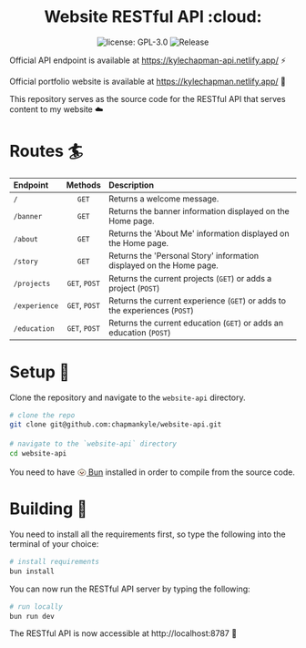 <h1 align="center">Website RESTful API :cloud:</h1>

<p align="center">
  <img src="https://img.shields.io/github/license/chapmankyle/website-api.svg?" alt="license: GPL-3.0"></img>
  <img src="https://img.shields.io/github/v/release/chapmankyle/website-api.svg?" alt="Release"></img>
</p>

Official API endpoint is available at https://kylechapman-api.netlify.app/ :zap:

Official portfolio website is available at https://kylechapman.netlify.app/ :tada:

This repository serves as the source code for the RESTful API that serves content to my website :cloud:

# Routes :surfer:

| Endpoint      | Methods       | Description |
| :------------ | :-----------: | :---------- |
| `/`           | `GET`         | Returns a welcome message. |
| `/banner`     | `GET`         | Returns the banner information displayed on the Home page. |
| `/about`      | `GET`         | Returns the 'About Me' information displayed on the Home page. |
| `/story`      | `GET`         | Returns the 'Personal Story' information displayed on the Home page. |
| `/projects`   | `GET`, `POST` | Returns the current projects (`GET`) or adds a project (`POST`) |
| `/experience` | `GET`, `POST` | Returns the current experience (`GET`) or adds to the experiences (`POST`) |
| `/education`  | `GET`, `POST` | Returns the current education (`GET`) or adds an education (`POST`) |

# Setup :rocket:

Clone the repository and navigate to the `website-api` directory.
```bash
# clone the repo
git clone git@github.com:chapmankyle/website-api.git

# navigate to the `website-api` directory
cd website-api
```

You need to have <a href="https://bun.sh/"><img src="public/static/bun.svg" width="16" height="16" style="position: relative; top: 3px;" /> Bun</a> installed in order to compile from the source code.

# Building :hammer:

You need to install all the requirements first, so type the following into the
terminal of your choice:
```bash
# install requirements
bun install
```

You can now run the RESTful API server by typing the following:
```bash
# run locally
bun run dev
```

The RESTful API is now accessible at http://localhost:8787 :tada:
